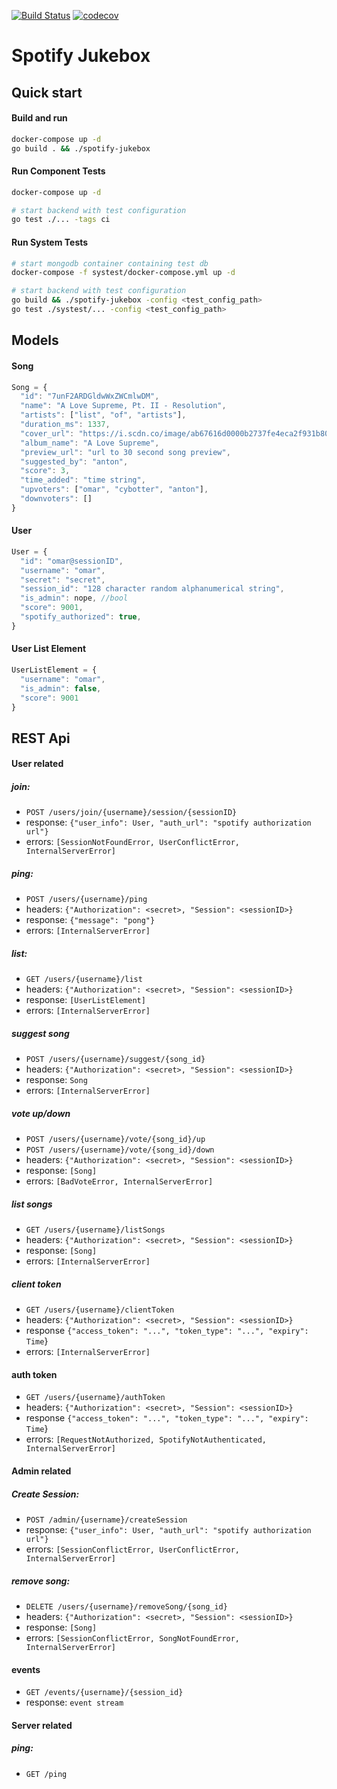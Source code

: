 [![Build Status](https://github.com/antonbaumann/spotify-jukebox/workflows/build/badge.svg)](https://github.com/antonbaumann/spotify-jukebox/actions?workflow=build)
[![codecov](https://codecov.io/gh/antonbaumann/spotify-jukebox/branch/master/graph/badge.svg?token=juTAuitYfJ)](https://codecov.io/gh/antonbaumann/spotify-jukebox)
# Spotify Jukebox

## Quick start
#### Build and run
```sh
docker-compose up -d
go build . && ./spotify-jukebox
```
#### Run Component Tests
```sh
docker-compose up -d

# start backend with test configuration
go test ./... -tags ci
```
#### Run System Tests
```sh
# start mongodb container containing test db
docker-compose -f systest/docker-compose.yml up -d

# start backend with test configuration
go build && ./spotify-jukebox -config <test_config_path>
go test ./systest/... -config <test_config_path>
```
## Models
#### Song
```js
Song = {
  "id": "7unF2ARDGldwWxZWCmlwDM",
  "name": "A Love Supreme, Pt. II - Resolution",
  "artists": ["list", "of", "artists"],
  "duration_ms": 1337,
  "cover_url": "https://i.scdn.co/image/ab67616d0000b2737fe4eca2f931b806a9c9a9dc",
  "album_name": "A Love Supreme",
  "preview_url": "url to 30 second song preview",
  "suggested_by": "anton",
  "score": 3,
  "time_added": "time string",
  "upvoters": ["omar", "cybotter", "anton"],
  "downvoters": []
}
```
#### User 
```js
User = {
  "id": "omar@sessionID",
  "username": "omar",
  "secret": "secret",
  "session_id": "128 character random alphanumerical string",
  "is_admin": nope, //bool
  "score": 9001,
  "spotify_authorized": true,
}
```

#### User List Element
```js
UserListElement = {
  "username": "omar", 
  "is_admin": false,
  "score": 9001
}
```

## REST Api
#### User related
##### join: 
- `POST /users/join/{username}/session/{sessionID}`
- response: `{"user_info": User, "auth_url": "spotify authorization url"}`
- errors: `[SessionNotFoundError, UserConflictError, InternalServerError]`
##### ping: 
- `POST /users/{username}/ping`
- headers: `{"Authorization": <secret>, "Session": <sessionID>}`
- response: `{"message": "pong"}`
- errors: `[InternalServerError]`
##### list:
- `GET /users/{username}/list`
- headers: `{"Authorization": <secret>, "Session": <sessionID>}`
- response: `[UserListElement]`
- errors: `[InternalServerError]`
##### suggest song
- `POST /users/{username}/suggest/{song_id}`
- headers: `{"Authorization": <secret>, "Session": <sessionID>}`
- response: `Song`
- errors: `[InternalServerError]`
##### vote up/down
- `POST /users/{username}/vote/{song_id}/up`
- `POST /users/{username}/vote/{song_id}/down`
- headers: `{"Authorization": <secret>, "Session": <sessionID>}`
- response: `[Song]`
- errors: `[BadVoteError, InternalServerError]`
##### list songs
- `GET /users/{username}/listSongs`
- headers: `{"Authorization": <secret>, "Session": <sessionID>}`
- response: `[Song]`
- errors: `[InternalServerError]`
##### client token
- `GET /users/{username}/clientToken`
- headers: `{"Authorization": <secret>, "Session": <sessionID>}`
- response `{"access_token": "...", "token_type": "...", "expiry": Time`}
- errors: `[InternalServerError]`
#### auth token
- `GET /users/{username}/authToken`
- headers: `{"Authorization": <secret>, "Session": <sessionID>}`
- response `{"access_token": "...", "token_type": "...", "expiry": Time`}
- errors: `[RequestNotAuthorized, SpotifyNotAuthenticated, InternalServerError]`

#### Admin related
##### Create Session: 
- `POST /admin/{username}/createSession` 
- response: `{"user_info": User, "auth_url": "spotify authorization url"}`
- errors: `[SessionConflictError, UserConflictError, InternalServerError]`
##### remove song: 
- `DELETE /users/{username}/removeSong/{song_id}`
- headers: `{"Authorization": <secret>, "Session": <sessionID>}`
- response: `[Song]`
- errors: `[SessionConflictError, SongNotFoundError, InternalServerError]`
       
#### events
- `GET /events/{username}/{session_id}`
- response: `event stream`

#### Server related
##### ping:
- `GET /ping`